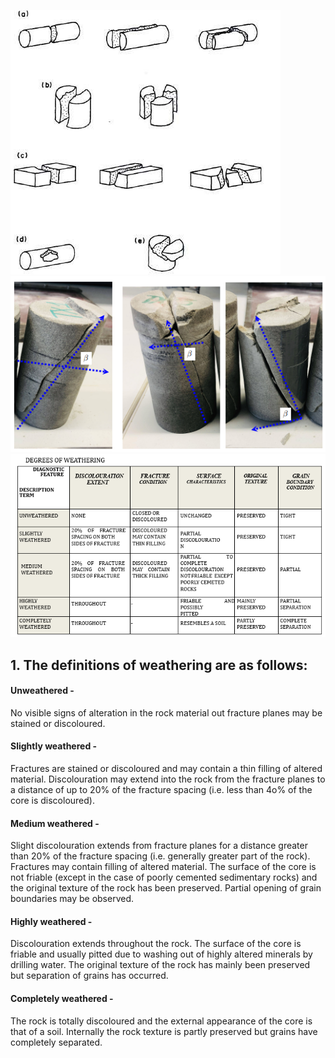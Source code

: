 


![1](images/c1.png)
![2](images/c2.png)
![3](images/c3.jpg)
## 1.	The definitions of weathering are as follows:
#### Unweathered -
No visible signs of alteration in the rock material out fracture planes may be stained or discoloured.
#### Slightly weathered -
Fractures are stained or discoloured and may contain a thin filling of altered material. Discolouration may extend into the rock from the fracture planes to a distance of up to 20% of the fracture spacing (i.e. less than 4o% of the core is discoloured).
#### Medium weathered -
Slight discolouration extends from fracture planes for a distance greater than 20% of the fracture spacing (i.e. generally greater part of the rock). Fractures may contain filling of altered material. The surface of the core is not friable (except in the case of poorly cemented sedimentary rocks) and the original texture of the rock has been preserved. Partial opening of grain boundaries may be observed.
#### Highly weathered -
Discolouration extends throughout the rock. The surface of the core is friable and usually pitted due to washing out of highly altered minerals by drilling water. The original texture of the rock has mainly been preserved but separation of grains has occurred.
#### Completely weathered -
The rock is totally discoloured and the external appearance of the core is that of a soil. Internally the rock texture is partly preserved but grains have completely separated.

